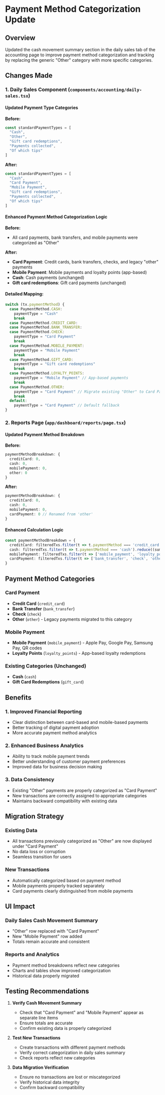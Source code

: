 # Payment Method Categorization Update

## Overview
Updated the cash movement summary section in the daily sales tab of the accounting page to improve payment method categorization and tracking by replacing the generic "Other" category with more specific categories.

## Changes Made

### 1. Daily Sales Component (`components/accounting/daily-sales.tsx`)

#### Updated Payment Type Categories
**Before:**
```typescript
const standardPaymentTypes = [
  "Cash",
  "Other",
  "Gift card redemptions",
  "Payments collected",
  "Of which tips"
]
```

**After:**
```typescript
const standardPaymentTypes = [
  "Cash",
  "Card Payment",
  "Mobile Payment",
  "Gift card redemptions",
  "Payments collected",
  "Of which tips"
]
```

#### Enhanced Payment Method Categorization Logic
**Before:**
- All card payments, bank transfers, and mobile payments were categorized as "Other"

**After:**
- **Card Payment**: Credit cards, bank transfers, checks, and legacy "other" payments
- **Mobile Payment**: Mobile payments and loyalty points (app-based)
- **Cash**: Cash payments (unchanged)
- **Gift card redemptions**: Gift card payments (unchanged)

#### Detailed Mapping:
```typescript
switch (tx.paymentMethod) {
  case PaymentMethod.CASH:
    paymentType = "Cash"
    break
  case PaymentMethod.CREDIT_CARD:
  case PaymentMethod.BANK_TRANSFER:
  case PaymentMethod.CHECK:
    paymentType = "Card Payment"
    break
  case PaymentMethod.MOBILE_PAYMENT:
    paymentType = "Mobile Payment"
    break
  case PaymentMethod.GIFT_CARD:
    paymentType = "Gift card redemptions"
    break
  case PaymentMethod.LOYALTY_POINTS:
    paymentType = "Mobile Payment" // App-based payments
    break
  case PaymentMethod.OTHER:
    paymentType = "Card Payment" // Migrate existing "Other" to Card Payment
    break
  default:
    paymentType = "Card Payment" // Default fallback
}
```

### 2. Reports Page (`app/dashboard/reports/page.tsx`)

#### Updated Payment Method Breakdown
**Before:**
```typescript
paymentMethodBreakdown: {
  creditCard: 0,
  cash: 0,
  mobilePayment: 0,
  other: 0
}
```

**After:**
```typescript
paymentMethodBreakdown: {
  creditCard: 0,
  cash: 0,
  mobilePayment: 0,
  cardPayment: 0 // Renamed from 'other'
}
```

#### Enhanced Calculation Logic
```typescript
const paymentMethodBreakdown = {
  creditCard: filteredTxs.filter(t => t.paymentMethod === 'credit_card').reduce((sum, t) => sum + t.amount, 0),
  cash: filteredTxs.filter(t => t.paymentMethod === 'cash').reduce((sum, t) => sum + t.amount, 0),
  mobilePayment: filteredTxs.filter(t => ['mobile_payment', 'loyalty_points'].includes(t.paymentMethod)).reduce((sum, t) => sum + t.amount, 0),
  cardPayment: filteredTxs.filter(t => ['bank_transfer', 'check', 'other'].includes(t.paymentMethod)).reduce((sum, t) => sum + t.amount, 0)
}
```

## Payment Method Categories

### Card Payment
- **Credit Card** (`credit_card`)
- **Bank Transfer** (`bank_transfer`)
- **Check** (`check`)
- **Other** (`other`) - Legacy payments migrated to this category

### Mobile Payment
- **Mobile Payment** (`mobile_payment`) - Apple Pay, Google Pay, Samsung Pay, QR codes
- **Loyalty Points** (`loyalty_points`) - App-based loyalty redemptions

### Existing Categories (Unchanged)
- **Cash** (`cash`)
- **Gift Card Redemptions** (`gift_card`)

## Benefits

### 1. Improved Financial Reporting
- Clear distinction between card-based and mobile-based payments
- Better tracking of digital payment adoption
- More accurate payment method analytics

### 2. Enhanced Business Analytics
- Ability to track mobile payment trends
- Better understanding of customer payment preferences
- Improved data for business decision making

### 3. Data Consistency
- Existing "Other" payments are properly categorized as "Card Payment"
- New transactions are correctly assigned to appropriate categories
- Maintains backward compatibility with existing data

## Migration Strategy

### Existing Data
- All transactions previously categorized as "Other" are now displayed under "Card Payment"
- No data loss or corruption
- Seamless transition for users

### New Transactions
- Automatically categorized based on payment method
- Mobile payments properly tracked separately
- Card payments clearly distinguished from mobile payments

## UI Impact

### Daily Sales Cash Movement Summary
- "Other" row replaced with "Card Payment"
- New "Mobile Payment" row added
- Totals remain accurate and consistent

### Reports and Analytics
- Payment method breakdowns reflect new categories
- Charts and tables show improved categorization
- Historical data properly migrated

## Testing Recommendations

1. **Verify Cash Movement Summary**
   - Check that "Card Payment" and "Mobile Payment" appear as separate line items
   - Ensure totals are accurate
   - Confirm existing data is properly categorized

2. **Test New Transactions**
   - Create transactions with different payment methods
   - Verify correct categorization in daily sales summary
   - Check reports reflect new categories

3. **Data Migration Verification**
   - Ensure no transactions are lost or miscategorized
   - Verify historical data integrity
   - Confirm backward compatibility
